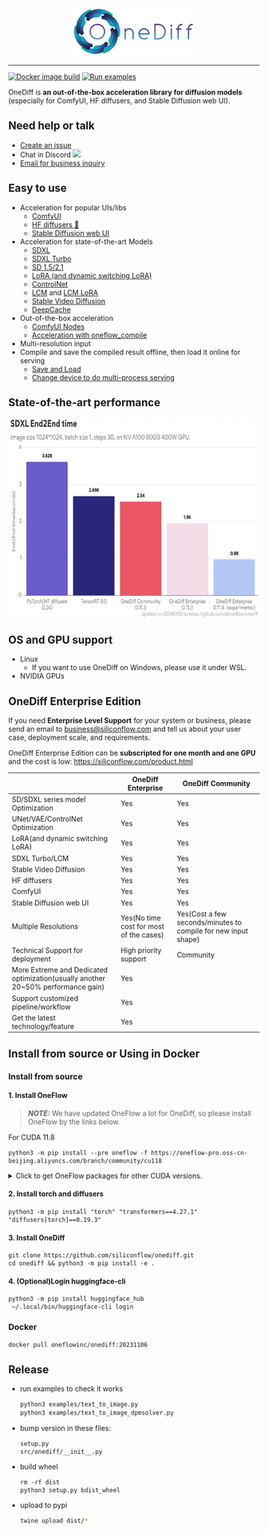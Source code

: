 <p align="center">
<img src="imgs/onediff_logo.png" height="100">
</p>

---

[![Docker image build](https://github.com/siliconflow/onediff/actions/workflows/sd.yml/badge.svg)](https://github.com/siliconflow/onediff/actions/workflows/sd.yml)
[![Run examples](https://github.com/siliconflow/onediff/actions/workflows/examples.yml/badge.svg?event=schedule)](https://github.com/siliconflow/onediff/actions/workflows/examples.yml?query=event%3Aschedule)

OneDiff is **an out-of-the-box acceleration library for diffusion models**  (especially for ComfyUI, HF diffusers, and Stable Diffusion web UI).

## Need help or talk
- [Create an issue](https://github.com/siliconflow/onediff/issues)
- Chat in Discord [![](https://dcbadge.vercel.app/api/server/RKJTjZMcPQ?style=plastic)](https://discord.gg/RKJTjZMcPQ)
- [Email for business inquiry](#onediff-enterprise-edition)

## Easy to use
- Acceleration for popular UIs/libs
  - [ComfyUI](https://github.com/siliconflow/onediff/tree/main/onediff_comfy_nodes)
  - [HF diffusers 🤗](https://github.com/siliconflow/onediff/tree/main/examples)
  - [Stable Diffusion web UI](https://github.com/siliconflow/onediff/tree/main/onediff_sd_webui_extensions)
- Acceleration for state-of-the-art Models
  - [SDXL](https://github.com/siliconflow/onediff/blob/main/examples/text_to_image_sdxl.py)
  - [SDXL Turbo](https://github.com/siliconflow/onediff/blob/main/examples/text_to_image_sdxl_turbo.py)
  - [SD 1.5/2.1](https://github.com/siliconflow/onediff/blob/main/examples/text_to_image.py)
  - [LoRA (and dynamic switching LoRA)](https://github.com/siliconflow/onediff/blob/main/examples/text_to_image_sdxl_lora.py)
  - [ControlNet](https://github.com/siliconflow/onediff/blob/main/examples/text_to_image_controlnet.py)
  - [LCM](https://github.com/siliconflow/onediff/blob/main/examples/text_to_image_lcm.py) and [LCM LoRA](https://github.com/siliconflow/onediff/blob/main/examples/text_to_image_lcm_lora_sdxl.py)
  - [Stable Video Diffusion](https://github.com/siliconflow/onediff/blob/main/examples/image_to_video.py)
  - [DeepCache](https://github.com/siliconflow/onediff/blob/main/examples/text_to_image_deep_cache_sdxl.py)
- Out-of-the-box acceleration
  - [ComfyUI Nodes](https://github.com/siliconflow/onediff/tree/main/onediff_comfy_nodes)
  - [Acceleration with oneflow_compile](https://github.com/siliconflow/onediff/blob/a38c5ea475c07b4527981ec5723ccac083ed0a9c/examples/text_to_image_sdxl.py#L53)
- Multi-resolution input
- Compile and save the compiled result offline, then load it online for serving
  - [Save and Load](https://github.com/siliconflow/onediff/blob/main/examples/text_to_image_sdxl_save_load.py)
  - [Change device to do multi-process serving](https://github.com/siliconflow/onediff/blob/main/examples/text_to_image_sdxl_mp_load.py)

## State-of-the-art performance

<img src="benchmarks/pics/240105_sdxl_e2e_a100.png" width="600" height="400">

## OS and GPU support
- Linux
  - If you want to use OneDiff on Windows, please use it under WSL.
- NVIDIA GPUs

## OneDiff Enterprise Edition
If you need **Enterprise Level Support** for your system or business, please send an email to business@siliconflow.com and tell us about your user case, deployment scale, and requirements.

OneDiff Enterprise Edition can be **subscripted for one month and one GPU** and the cost is low: https://siliconflow.com/product.html

|                      | OneDiff Enterprise   | OneDiff Community |
| -------------------- | ------------------- | ----------- |
| SD/SDXL series model Optimization| Yes | Yes|
| UNet/VAE/ControlNet Optimization | Yes      | Yes         |
| LoRA(and dynamic switching LoRA)                 | Yes             | Yes         |
| SDXL Turbo/LCM                  | Yes             | Yes         |
| Stable Video Diffusion |  Yes      | Yes |
| HF diffusers            | Yes                 | Yes         |
| ComfyUI              | Yes           | Yes         |
| Stable Diffusion web UI | Yes          | Yes         |
| Multiple Resolutions | Yes(No time cost for most of the cases)       | Yes(Cost a few seconds/minutes to compile for new input shape)           |
| Technical Support for deployment    | High priority support       | Community           |
| More Extreme and Dedicated optimization(usually another 20~50% performance gain)         |   Yes         |                 |
| Support customized pipeline/workflow|           Yes              | |
| Get the latest technology/feature | Yes | |

## Install from source or Using in Docker
### Install from source

#### 1. Install OneFlow
> **_NOTE:_** We have updated OneFlow a lot for OneDiff, so please install OneFlow by the links below.

For CUDA 11.8
```
python3 -m pip install --pre oneflow -f https://oneflow-pro.oss-cn-beijing.aliyuncs.com/branch/community/cu118
```
<details>
<summary> Click to get OneFlow packages for other CUDA versions. </summary>
CUDA 12.1

```bash
python3 -m pip install --pre oneflow -f https://oneflow-pro.oss-cn-beijing.aliyuncs.com/branch/community/cu121
```

CUDA 12.2

```bash
python3 -m pip install --pre oneflow -f https://oneflow-pro.oss-cn-beijing.aliyuncs.com/branch/community/cu122
```

</details>


#### 2. Install torch and diffusers
```
python3 -m pip install "torch" "transformers==4.27.1" "diffusers[torch]==0.19.3"
```

#### 3. Install OneDiff
```
git clone https://github.com/siliconflow/onediff.git
cd onediff && python3 -m pip install -e .
```

#### 4. (Optional)Login huggingface-cli

```
python3 -m pip install huggingface_hub
 ~/.local/bin/huggingface-cli login
```

### Docker
```bash
docker pull oneflowinc/onediff:20231106
```

## Release

- run examples to check it works

  ```bash
  python3 examples/text_to_image.py
  python3 examples/text_to_image_dpmsolver.py
  ```

- bump version in these files:

  ```
  setup.py
  src/onediff/__init__.py
  ```

- build wheel

  ```
  rm -rf dist
  python3 setup.py bdist_wheel
  ```

- upload to pypi

  ```bash
  twine upload dist/*
  ```
